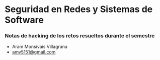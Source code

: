 # Seguridad en Redes y Sistemas de Software
### **Notas de hacking de los retos resueltos durante el semestre**

- Aram Monsivais Villagrana
- amv5151@gmail.com